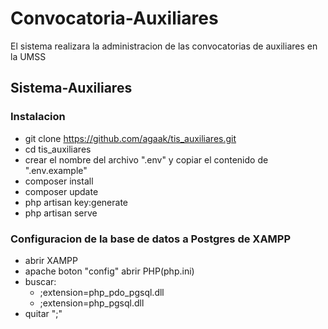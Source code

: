 # Convocatoria-Auxiliares
El sistema realizara la administracion de las convocatorias de auxiliares en la UMSS

## Sistema-Auxiliares
### Instalacion

- git clone https://github.com/agaak/tis_auxiliares.git
- cd tis_auxiliares
- crear el nombre del archivo ".env" y copiar el contenido de ".env.example"
- composer install
- composer update
- php artisan key:generate
- php artisan serve

### Configuracion de la base de datos a Postgres de XAMPP
- abrir XAMPP 
- apache  boton "config" abrir PHP(php.ini)
- buscar:
	- ;extension=php_pdo_pgsql.dll
	- ;extension=php_pgsql.dll
- quitar ";"
